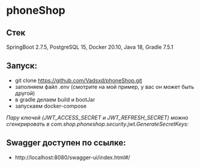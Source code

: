 # phoneShop

## Стек
SpringBoot 2.7.5, PostgreSQL 15, Docker 20.10, Java 18, Gradle 7.5.1

## Запуск:
+ git clone https://github.com/Vadsxd/phoneShop.git
+ заполняем файл .env (смотрите на мой пример, у вас он может быть другой)
+ в gradle делаем build и bootJar
+ запускаем docker-compose

*Пару ключей (JWT_ACCESS_SECRET и JWT_REFRESH_SECRET) можно сгенерировать в com.shop.phoneshop.security.jwt.GenerateSecretKeys:*

## Swagger доступен по ссылке:
+ http://localhost:8080/swagger-ui/index.html#/
